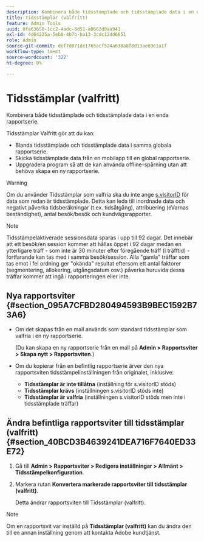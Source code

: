 ```yaml
---
description: Kombinera både tidsstämplade och tidsstämplade data i en enda rapportserie.
title: Tidsstämplar (valfritt)
feature: Admin Tools
uuid: 0fa63658-1cc2-4adc-8d51-a0662d0aa941
exl-id: 4d64225a-5eb8-4b7b-ba13-3cdc12dd6651
role: Admin
source-git-commit: def7d071de1765acf524a638a8f8d13ae69e1a1f
workflow-type: tm+mt
source-wordcount: '322'
ht-degree: 0%

---
```


# Tidsstämplar (valfritt)

Kombinera både tidsstämplade och tidsstämplade data i en enda rapportserie.

Tidsstämplar Valfritt gör att du kan:

* Blanda tidsstämplade och tidsstämplade data i samma globala rapportserie.
* Skicka tidsstämplade data från en mobilapp till en global rapportserie.
* Uppgradera program så att de kan använda offline-spårning utan att behöva skapa en ny rapportserie.

>[!WARNING]
>
>Om du använder Tidsstämplar som valfria ska du inte ange [s.visitorID](/help/implement/vars/config-vars/visitorid.md) för data som redan är tidsstämplade. Detta kan leda till inordnade data och negativt påverka tidsberäkningar (t.ex. tidsåtgång), attribuering (eVarnas beständighet), antal besök/besök och kundvägsrapporter.

>[!NOTE]
>
>Tidsstämpelaktiverade sessionsdata sparas i upp till 92 dagar. Det innebär att ett besök/en session kommer att hållas öppet i 92 dagar medan en ytterligare träff - som inte är 30 minuter efter föregående träff (i träfftid) - fortfarande kan tas med i samma besök/session. Alla &quot;gamla&quot; träffar som tas emot i fel ordning ger &quot;okända&quot; resultat eftersom ett antal faktorer (segmentering, allokering, utgångsdatum osv.) påverka huruvida dessa träffar kommer att ingå i rapporteringen eller inte.

## Nya rapportsviter {#section_095A7CFBD280494593B9BEC1592B73A6}

* Om det skapas från en mall används som standard tidsstämplar som valfria i en ny rapportserie.

  (Du kan skapa en ny rapportserie från en mall på **Admin > Rapportsviter > Skapa nytt > Rapportsviten**.)
* Om du kopierar från en befintlig rapportserie ärver den nya rapportsviten tidsstämpelinställningen från originalet, inklusive:

   * **Tidsstämplar är inte tillåtna** (inställning för s.visitorID stöds)
   * **Tidsstämplar krävs** (inställningen s.visitorID stöds inte)
   * **Tidsstämplar är valfria** (inställningen s.visitorID stöds men inte i tidsstämplade träffar)

## Ändra befintliga rapportsviter till tidsstämplar (valfritt) {#section_40BCD3B4639241DEA716F7640ED33E72}

1. Gå till **Admin > Rapportsviter > Redigera inställningar > Allmänt > Tidsstämpelkonfiguration**.
1. Markera rutan **Konvertera markerade rapportsviter till tidsstämplar (valfritt)**.

   Detta ändrar rapportsviten till Tidsstämplar (valfritt).

>[!NOTE]
>
>Om en rapportsvit var inställd på **Tidsstämplar (valfritt)** kan du ändra den till en annan inställning genom att kontakta Adobe kundtjänst.
